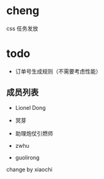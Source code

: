 cheng
==============

css 任务发放

todo
======

- 订单号生成规则（不需要考虑性能）

成员列表
--------

- Lionel Dong

- 冥芽

- 助理炮仗引燃师

- zwhu

- guolirong

change by xiaochi
